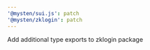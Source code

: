 ```yaml
---
'@mysten/sui.js': patch
'@mysten/zklogin': patch
---
```


Add additional type exports to zklogin package

